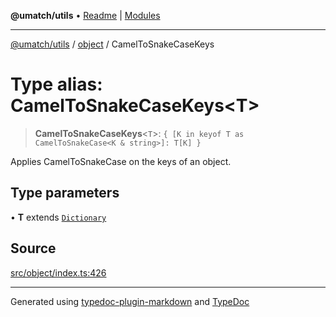 **@umatch/utils** • [Readme](../../index.md) \| [Modules](../../modules.md)

***

[@umatch/utils](../../modules.md) / [object](../index.md) / CamelToSnakeCaseKeys

# Type alias: CamelToSnakeCaseKeys\<T\>

> **CamelToSnakeCaseKeys**\<`T`\>: `{ [K in keyof T as CamelToSnakeCase<K & string>]: T[K] }`

Applies CamelToSnakeCase on the keys of an object.

## Type parameters

• **T** extends [`Dictionary`](../../index/type-aliases/Dictionary.md)

## Source

[src/object/index.ts:426](https://github.com/umatch-oficial/utils/blob/7d512db/src/object/index.ts#L426)

***

Generated using [typedoc-plugin-markdown](https://www.npmjs.com/package/typedoc-plugin-markdown) and [TypeDoc](https://typedoc.org/)
